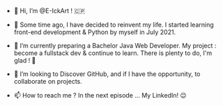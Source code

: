 - 👋 Hi, I’m @E-IckArt ! 🇨🇵

- 👀 Some time ago, I have decided to reinvent my life.
I started learning front-end development & Python by myself in July 2021.
 
- 🌱 I’m currently preparing a Bachelor Java Web Developer. 
My project : become a fullstack dev & continue to learn.
There is plenty to do, I'm glad ! 🤗

- 💞️ I’m looking to Discover GitHub, and if I have the opportunity, 
to collaborate on projects.

- 📫 How to reach me ? In the next episode ... My LinkedIn! 😉

<!---
E-IckArt/E-IckArt is a ✨ special ✨ repository because its `README.md` (this file) appears on your GitHub profile.
You can click the Preview link to take a look at your changes.
--->
